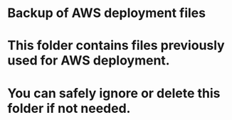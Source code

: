# Backup of AWS deployment files
# This folder contains files previously used for AWS deployment.
# You can safely ignore or delete this folder if not needed.
